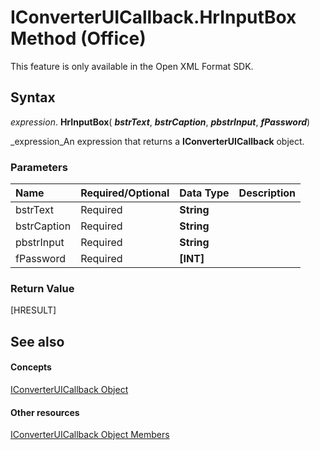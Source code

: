 
# IConverterUICallback.HrInputBox Method (Office)

This feature is only available in the Open XML Format SDK.


## Syntax

 _expression_. **HrInputBox**( **_bstrText_**,  **_bstrCaption_**,  **_pbstrInput_**,  **_fPassword_**)

 _expression_An expression that returns a  **IConverterUICallback** object.


### Parameters



|**Name**|**Required/Optional**|**Data Type**|**Description**|
|:-----|:-----|:-----|:-----|
|bstrText|Required| **String**||
|bstrCaption|Required| **String**||
|pbstrInput|Required| **String**||
|fPassword|Required| **[INT]**||

### Return Value

[HRESULT]


## See also


#### Concepts


 [IConverterUICallback Object](9e1a4016-b96a-08b7-db0c-a2e4d63e11e1.md)
#### Other resources


 [IConverterUICallback Object Members](ec3f2d9a-1b1a-ebb1-f003-e725dccc440d.md)
